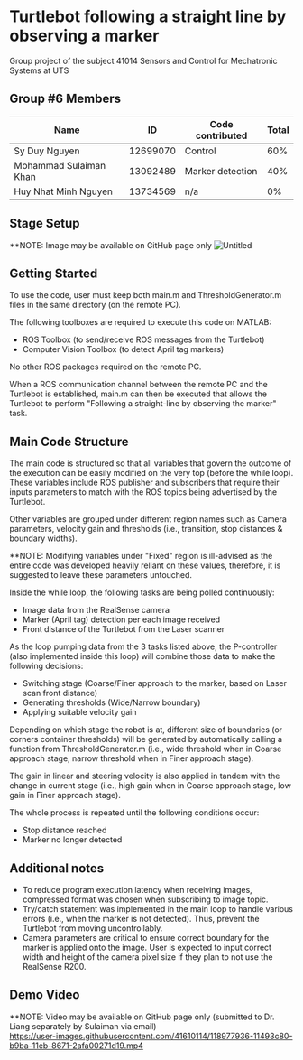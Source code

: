 # Turtlebot following a straight line by observing a marker
Group project of the subject 41014 Sensors and Control for Mechatronic Systems at UTS  


<!-- GROUP #6 MEMBERS -->
## Group #6 Members
|          Name       	  | 	ID    | Code contributed | Total |
| ---------------------- | --------- | ---------------- | ----- |
|     Sy Duy Nguyen 	  | 12699070  |     Control      |  60%  |
| Mohammad Sulaiman Khan | 13092489  | Marker detection |  40%  |
|  Huy Nhat Minh Nguyen  | 13734569  |       n/a        |  0%   |




<!-- STAGE SETUP -->
## Stage Setup
**NOTE: Image may be available on GitHub page only
![Untitled](https://user-images.githubusercontent.com/41610114/118976894-e6aab400-b9b8-11eb-8844-5da6599596ed.png)




<!-- GETTING STARTED -->
## Getting Started
To use the code, user must keep both main.m and ThresholdGenerator.m files in the same directory
(on the remote PC).  

The following toolboxes are required to execute this code on MATLAB:  
* []() ROS Toolbox (to send/receive ROS messages from the Turtlebot)
* []() Computer Vision Toolbox (to detect April tag markers)  

No other ROS packages required on the remote PC.  

When a ROS communication channel between the remote PC and the Turtlebot is established, 
main.m can then be executed that allows the Turtlebot to perform "Following a straight-line by
observing the marker" task.  




<!-- MAIN CODE STRUCTURE -->
## Main Code Structure
The main code is structured so that all variables that govern the outcome of the execution 
can be easily modified on the very top (before the while loop). These variables include ROS 
publisher and subscribers that require their inputs parameters to match with the ROS topics 
being advertised by the Turtlebot.  

Other variables are grouped under different region names such as Camera parameters, velocity gain 
and thresholds (i.e., transition, stop distances & boundary widths).  

**NOTE: Modifying variables under "Fixed" region is ill-advised as the entire code was developed heavily 
reliant on these values, therefore, it is suggested to leave these parameters untouched.    


Inside the while loop, the following tasks are being polled continuously:  
* []() Image data from the RealSense camera
* []() Marker (April tag) detection per each image received
* []() Front distance of the Turtlebot from the Laser scanner  


As the loop pumping data from the 3 tasks listed above, the P-controller (also implemented inside this loop) will 
combine those data to make the following decisions:  
* []() Switching stage (Coarse/Finer approach to the marker, based on Laser scan front distance)
* []() Generating thresholds (Wide/Narrow boundary)
* []() Applying suitable velocity gain  

Depending on which stage the robot is at, different size of boundaries (or corners container thresholds) will be 
generated by automatically calling a function from ThresholdGenerator.m (i.e., wide threshold when in Coarse 
approach stage, narrow threshold when in Finer approach stage).  

The gain in linear and steering velocity is also applied in tandem with the change in current stage (i.e., high gain 
when in Coarse approach stage, low gain in Finer approach stage).

The whole process is repeated until the following conditions occur:
* []() Stop distance reached
* []() Marker no longer detected  





<!-- ADDITIONAL NOTES -->
## Additional notes
* []() To reduce program execution latency when receiving images, compressed format was chosen when 
subscribing to image topic.  
* []() Try/catch statement was implemented in the main loop to handle various errors (i.e., when the marker is 
not detected). Thus, prevent the Turtlebot from moving uncontrollably.
* []() Camera parameters are critical to ensure correct boundary for the marker is applied onto the image. User 
is expected to input correct width and height of the camera pixel size if they plan to not use the RealSense R200.





<!-- DEMO VIDEO -->
## Demo Video
**NOTE: Video may be available on GitHub page only (submitted to Dr. Liang separately by Sulaiman via email)  
https://user-images.githubusercontent.com/41610114/118977936-11493c80-b9ba-11eb-8671-2afa00271d19.mp4

